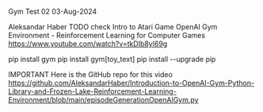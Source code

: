 Gym Test 02
03-Aug-2024

Aleksandar Haber	TODO check
Intro to Atari Game OpenAI Gym Environment - Reinforcement Learning for Computer Games
https://www.youtube.com/watch?v=tkDIb8yl69g

pip install gym
pip install gym[toy_text]
pip install --upgrade pip

IMPORTANT
Here is the GitHub repo for this video
https://github.com/AleksandarHaber/Introduction-to-OpenAI-Gym-Python-Library-and-Frozen-Lake-Reinforcement-Learning-Environment/blob/main/episodeGenerationOpenAIGym.py